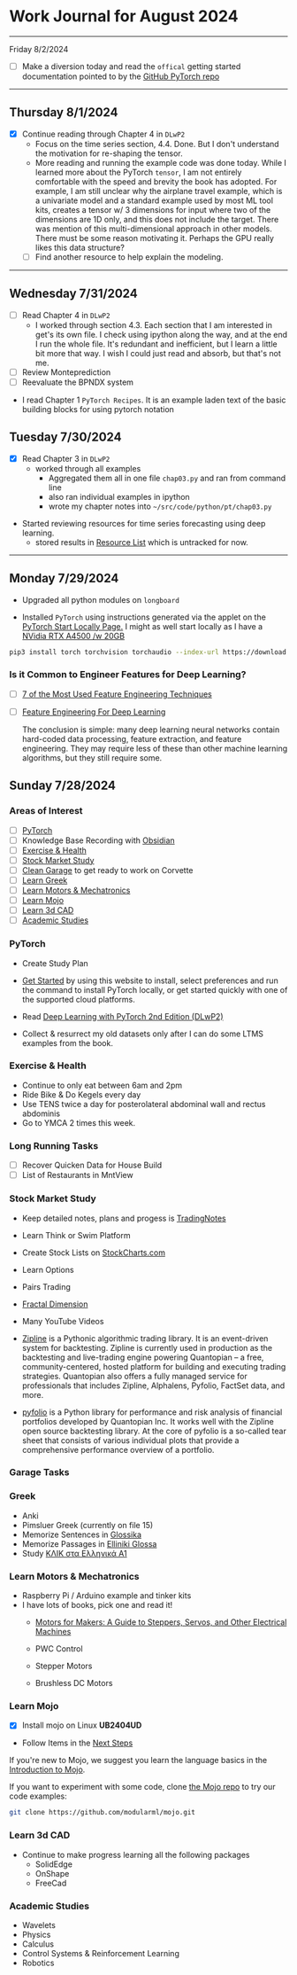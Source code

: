 # Work Journal for August 2024

---

Friday 8/2/2024

- [ ] Make a diversion today and read the `offical` getting started documentation pointed to by the [GitHub PyTorch repo](https://pytorch.org/tutorials/beginner/basics/intro.html)

---

## Thursday 8/1/2024

- [x] Continue reading through Chapter 4 in `DLwP2`
  - Focus on the time series section, 4.4.  Done.  But I don't understand the motivation for re-shaping the tensor.
  - More reading and running the example code was done today.  While I learned more about the PyTorch `tensor`, I am not entirely comfortable with the speed and brevity the book has adopted.  For example, I am still unclear why the airplane travel example, which is a univariate model and a standard example used by most ML tool kits, creates a tensor w/ 3 dimensions for input where two of the dimensions are 1D only, and this does not include the target.  There was mention of this multi-dimensional approach in other models.  There must be some reason motivating it.  Perhaps the GPU really likes this data structure?
  - [ ] Find another resource to help explain the modeling.

---

## Wednesday 7/31/2024

- [ ] Read Chapter 4 in `DLwP2`
  - I worked through section 4.3.  Each section that I am interested in get's
    its own file.  I check using ipython along the way, and at the end I run the
    whole file.  It's redundant and inefficient, but I learn a little bit more
    that way.  I wish I could just read and absorb, but that's not me.
- [ ] Review Monteprediction
- [ ] Reevaluate the BPNDX system
- I read Chapter 1 `PyTorch Recipes`.  It is an example laden text of the basic
  building blocks for using pytorch notation

## Tuesday 7/30/2024

- [x] Read Chapter 3 in `DLwP2`
  - worked through all examples
    - Aggregated them all in one file `chap03.py` and ran from command line
    - also ran individual examples in ipython
    - wrote my chapter notes into `~/src/code/python/pt/chap03.py`
- Started reviewing resources for time series forecasting using deep learning.
  - stored results in [Resource List](TimeSeriesDeepLearningBooks.md) which is untracked for now.

---

## Monday 7/29/2024

- Upgraded all python modules on `longboard`

- Installed `PyTorch` using instructions generated via the applet on the
  [PyTorch Start Locally Page.](https://pytorch.org/get-started/locally/)  I
  might as well start locally as I have a [NVidia RTX A4500 /w
  20GB](https://www.nvidia.com/en-us/design-visualization/rtx-a4500/)

```sh
pip3 install torch torchvision torchaudio --index-url https://download.pytorch.org/whl/cu124
```

### Is it Common to Engineer Features for Deep Learning?

- [ ] [7 of the Most Used Feature Engineering Techniques](https://archive.is/cYtxG)

- [ ] [Feature Engineering For Deep Learning](https://medium.com/inside-machine-learning/feature-engineering-for-deep-learning-2b1fc7605ace)

    The conclusion is simple: many deep learning neural networks contain hard-coded data processing, feature extraction, and feature engineering. They may require less of these than other machine learning algorithms, but they still require some.

## Sunday 7/28/2024

### Areas of Interest

- [ ] [PyTorch](#pytorchpytorch)
- [ ] Knowledge Base Recording with [Obsidian](https://obsidian.md/)
- [ ] [Exercise & Health](#exercise--health)
- [ ] [Stock Market Study](#stock-market-study)
- [ ] [Clean Garage](#garage-tasks) to get ready to work on Corvette
- [ ] [Learn Greek](#greek)
- [ ] [Learn Motors & Mechatronics](#learn-motors--mechatronics)
- [ ] [Learn Mojo](#learn-mojo)
- [ ] [Learn 3d CAD](#learn-3d-cad)
- [ ] [Academic Studies](#academic-studies)

### PyTorch

- Create Study Plan

- [Get Started](https://pytorch.org/get-started/locally/) by using this website to
install, select preferences and run the command to install PyTorch locally, or
get started quickly with one of the supported cloud platforms.

- Read [Deep Learning with PyTorch 2nd Edition (DLwP2)](<../../Downloads/Books/MLB/Deep_Learning_with_PyTorch_Second_Editi_v4_MEAP.pdf>)

- Collect & resurrect my old datasets only after I can do some LTMS examples from the book.

### Exercise & Health

- Continue to only eat between 6am and 2pm
- Ride Bike & Do Kegels every day
- Use TENS twice a day for posterolateral abdominal wall and rectus abdominis
- Go to YMCA 2 times this week.

### Long Running Tasks

- [ ] Recover Quicken Data for House Build
- [ ] List of Restaurants in MntView

### Stock Market Study

- Keep detailed notes, plans and progess is [TradingNotes](./TradingNotes.md)
- Learn Think or Swim Platform
- Create Stock Lists on [StockCharts.com](https://StockCharts.com)
- Learn Options
- Pairs Trading
- [Fractal Dimension](https://www.youtube.com/watch?v=wgZYKFKZSeU)
- Many YouTube Videos

- [Zipline](https://pypi.org/project/zipline/) is a Pythonic algorithmic trading
library. It is an event-driven system for backtesting. Zipline is currently used
in production as the backtesting and live-trading engine powering Quantopian – a
free, community-centered, hosted platform for building and executing trading
strategies. Quantopian also offers a fully managed service for professionals
that includes Zipline, Alphalens, Pyfolio, FactSet data, and more.

- [pyfolio](https://pypi.org/project/pyfolio/) is a Python library for
  performance and risk analysis of financial portfolios developed by Quantopian
  Inc. It works well with the Zipline open source backtesting library. At the
  core of pyfolio is a so-called tear sheet that consists of various individual
  plots that provide a comprehensive performance overview of a portfolio.

### Garage Tasks

### Greek

- Anki
- Pimsluer Greek (currently on file 15)
- Memorize Sentences in [Glossika](<../../Downloads/Books/Greek/Glossika-Fluency-1.pdf>)
- Memorize Passages in [Elliniki Glossa](<../../Downloads/Books/Greek/Elliniki Glossa Modern Greek Lessons.pdf>)
- Study [ΚΛΙΚ στα Ελληνικά Α1](<../../Downloads/Books/Greek/ΚΛΙΚ στα ελληνικά. Επίπεδο Α1 για εφήβους και ενηλίκους (2014).pdf>)

### Learn Motors & Mechatronics

- Raspberry Pi / Arduino example and tinker kits
- I have lots of books, pick one and read it!
  - [Motors for Makers: A Guide to Steppers, Servos, and Other Electrical Machines](<"C:\Users\sterg\Downloads\Books\Hobby\Motors for Makers - A Guide to Steppers, Servos, and Other Electrical Machines.pdf">)

  - PWC Control
  - Stepper Motors
  - Brushless DC Motors

### Learn Mojo

- [x] Install mojo on Linux __UB2404UD__
- Follow Items in the [Next Steps](https://docs.modular.com/mojo/manual/get-started/#next-steps)

If you're new to Mojo, we suggest you learn the language basics in the [Introduction to Mojo](https://docs.modular.com/mojo/manual/basics).

If you want to experiment with some code, clone [the Mojo repo](https://github.com/modularml/mojo/) to try our code examples:

```sh
git clone https://github.com/modularml/mojo.git
```

### Learn 3d CAD

- Continue to make progress learning all the following packages
  - SolidEdge
  - OnShape
  - FreeCad

### Academic Studies

- Wavelets
- Physics
- Calculus
- Control Systems & Reinforcement Learning
- Robotics

